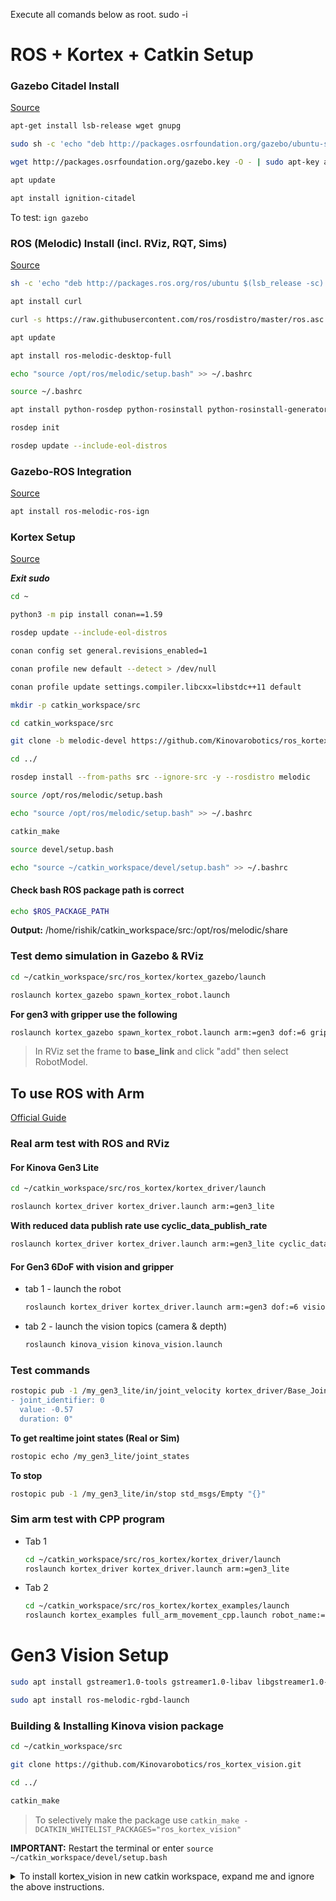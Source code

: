 Execute all comands below as root.
sudo -i


# ROS + Kortex + Catkin Setup

### Gazebo Citadel Install
[Source](https://gazebosim.org/docs/citadel/install_ubuntu)

```sh
apt-get install lsb-release wget gnupg

sudo sh -c 'echo "deb http://packages.osrfoundation.org/gazebo/ubuntu-stable `lsb_release -cs` main" > /etc/apt/sources.list.d/gazebo-stable.list'

wget http://packages.osrfoundation.org/gazebo.key -O - | sudo apt-key add -

apt update

apt install ignition-citadel
```

To test: `ign gazebo`


### ROS (Melodic) Install (incl. RViz, RQT, Sims)
[Source](http://wiki.ros.org/melodic/Installation/Ubuntu)

```sh
sh -c 'echo "deb http://packages.ros.org/ros/ubuntu $(lsb_release -sc) main" > /etc/apt/sources.list.d/ros-latest.list'

apt install curl

curl -s https://raw.githubusercontent.com/ros/rosdistro/master/ros.asc | sudo apt-key add -

apt update

apt install ros-melodic-desktop-full

echo "source /opt/ros/melodic/setup.bash" >> ~/.bashrc

source ~/.bashrc

apt install python-rosdep python-rosinstall python-rosinstall-generator python-wstool build-essential python-pip python3-pip

rosdep init

rosdep update --include-eol-distros
```



### Gazebo-ROS Integration
[Source](https://gazebosim.org/docs/citadel/ros_integration)

```sh
apt install ros-melodic-ros-ign
```



### Kortex Setup
[Source](https://github.com/Kinovarobotics/ros_kortex.git)

***Exit sudo***

```sh
cd ~

python3 -m pip install conan==1.59

rosdep update --include-eol-distros

conan config set general.revisions_enabled=1

conan profile new default --detect > /dev/null

conan profile update settings.compiler.libcxx=libstdc++11 default

mkdir -p catkin_workspace/src

cd catkin_workspace/src

git clone -b melodic-devel https://github.com/Kinovarobotics/ros_kortex.git

cd ../

rosdep install --from-paths src --ignore-src -y --rosdistro melodic

source /opt/ros/melodic/setup.bash

echo "source /opt/ros/melodic/setup.bash" >> ~/.bashrc

catkin_make

source devel/setup.bash

echo "source ~/catkin_workspace/devel/setup.bash" >> ~/.bashrc
```

#### Check bash ROS package path is correct
```sh
echo $ROS_PACKAGE_PATH
```
**Output:** /home/rishik/catkin_workspace/src:/opt/ros/melodic/share




### Test demo simulation in Gazebo & RViz

```sh
cd ~/catkin_workspace/src/ros_kortex/kortex_gazebo/launch

roslaunch kortex_gazebo spawn_kortex_robot.launch
```

**For gen3 with gripper use the following**

```sh
roslaunch kortex_gazebo spawn_kortex_robot.launch arm:=gen3 dof:=6 gripper:=robotiq_2f_140
```

> In RViz set the frame to **base_link** and click "add" then select RobotModel.




## To use ROS with Arm

[Official Guide](https://github.com/Kinovarobotics/ros_kortex/blob/melodic-devel/kortex_examples/readme.md)

### Real arm test with ROS and RViz
#### For Kinova Gen3 Lite
```sh
cd ~/catkin_workspace/src/ros_kortex/kortex_driver/launch

roslaunch kortex_driver kortex_driver.launch arm:=gen3_lite
```

**With reduced data publish rate use cyclic_data_publish_rate**
```sh
roslaunch kortex_driver kortex_driver.launch arm:=gen3_lite cyclic_data_publish_rate:=2
```

#### For Gen3 6DoF with vision and gripper

* tab 1 - launch the robot
  ```sh
  roslaunch kortex_driver kortex_driver.launch arm:=gen3 dof:=6 vision:=true gripper:=robotiq_2f_140 cyclic_data_publish_rate:=2
  ```

* tab 2 - launch the vision topics (camera & depth)
  ```sh
  roslaunch kinova_vision kinova_vision.launch
  ```

### Test commands

```sh
rostopic pub -1 /my_gen3_lite/in/joint_velocity kortex_driver/Base_JointSpeeds "joint_speeds:
- joint_identifier: 0
  value: -0.57
  duration: 0"
```

**To get realtime joint states (Real or Sim)**
```sh
rostopic echo /my_gen3_lite/joint_states
```

**To stop**
```sh
rostopic pub -1 /my_gen3_lite/in/stop std_msgs/Empty "{}"
```

### Sim arm test with CPP program

* Tab 1
  ```sh
  cd ~/catkin_workspace/src/ros_kortex/kortex_driver/launch
  roslaunch kortex_driver kortex_driver.launch arm:=gen3_lite
  ```

* Tab 2
  ```sh
  cd ~/catkin_workspace/src/ros_kortex/kortex_examples/launch
  roslaunch kortex_examples full_arm_movement_cpp.launch robot_name:=my_gen3_lite
  ```
# Gen3 Vision Setup

```sh
sudo apt install gstreamer1.0-tools gstreamer1.0-libav libgstreamer1.0-dev libgstreamer-plugins-base1.0-dev libgstreamer-plugins-good1.0-dev gstreamer1.0-plugins-good gstreamer1.0-plugins-base

sudo apt install ros-melodic-rgbd-launch
```

### Building & Installing Kinova vision package

```sh
cd ~/catkin_workspace/src

git clone https://github.com/Kinovarobotics/ros_kortex_vision.git

cd ../

catkin_make
```

> To selectively make the package use `catkin_make -DCATKIN_WHITELIST_PACKAGES="ros_kortex_vision"`

**IMPORTANT:**
Restart the terminal or enter `source ~/catkin_workspace/devel/setup.bash`

<details>
<summary>To install kortex_vision in new catkin workspace, expand me and ignore the above instructions.</summary>
<code>
mkdir -p ~/catkin_vision_workspace/src
<br><br>
cd ~/catkin_vision_workspace/src/
<br><br>
git clone https://github.com/Kinovarobotics/ros_kortex_vision.git
<br><br>
catkin_init_workspace
<br><br>
cd ../
<br><br>
catkin_make clean
<br><br>
catkin_make
<br><br>
echo "source ~/catkin_vision_workspace/devel/setup.bash" >> ~/.bashrc
<br><br>
source ~/.bashrc
</code>
</details>